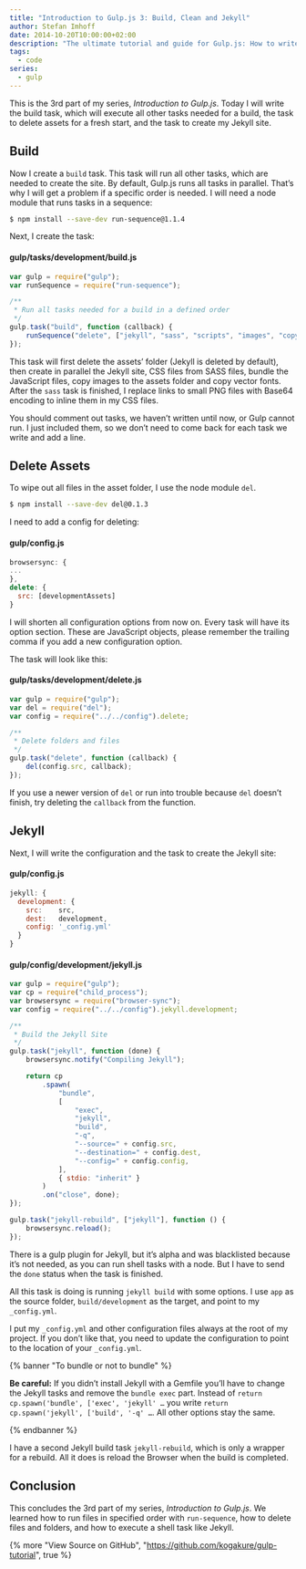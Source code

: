 ```yaml
---
title: "Introduction to Gulp.js 3: Build, Clean and Jekyll"
author: Stefan Imhoff
date: 2014-10-20T10:00:00+02:00
description: "The ultimate tutorial and guide for Gulp.js: How to write tasks for cleaning files and folders, generating the build and the website with Jekyll."
tags:
  - code
series:
  - gulp
---
```


This is the 3rd part of my series, _Introduction to Gulp.js_. Today I will write the build task, which will execute all other tasks needed for a build, the task to delete assets for a fresh start, and the task to create my Jekyll site.

## Build

Now I create a `build` task. This task will run all other tasks, which are needed to create the site. By default, Gulp.js runs all tasks in parallel. That’s why I will get a problem if a specific order is needed. I will need a node module that runs tasks in a sequence:

```bash
$ npm install --save-dev run-sequence@1.1.4
```

Next, I create the task:

#### gulp/tasks/development/build.js

```javascript
var gulp = require("gulp");
var runSequence = require("run-sequence");

/**
 * Run all tasks needed for a build in a defined order
 */
gulp.task("build", function (callback) {
	runSequence("delete", ["jekyll", "sass", "scripts", "images", "copy:fonts"], "base64", callback);
});
```

This task will first delete the assets’ folder (Jekyll is deleted by default), then create in parallel the Jekyll site, CSS files from SASS files, bundle the JavaScript files, copy images to the assets folder and copy vector fonts. After the `sass` task is finished, I replace links to small PNG files with Base64 encoding to inline them in my CSS files.

You should comment out tasks, we haven’t written until now, or Gulp cannot run. I just included them, so we don’t need to come back for each task we write and add a line.

## Delete Assets

To wipe out all files in the asset folder, I use the node module `del`.

```bash
$ npm install --save-dev del@0.1.3
```

I need to add a config for deleting:

#### gulp/config.js

```javascript
browsersync: {
...
},
delete: {
  src: [developmentAssets]
}
```

I will shorten all configuration options from now on. Every task will have its option section. These are JavaScript objects, please remember the trailing comma if you add a new configuration option.

The task will look like this:

#### gulp/tasks/development/delete.js

```javascript
var gulp = require("gulp");
var del = require("del");
var config = require("../../config").delete;

/**
 * Delete folders and files
 */
gulp.task("delete", function (callback) {
	del(config.src, callback);
});
```

If you use a newer version of `del` or run into trouble because `del` doesn’t finish, try deleting the `callback` from the function.

## Jekyll

Next, I will write the configuration and the task to create the Jekyll site:

#### gulp/config.js

```javascript
jekyll: {
  development: {
    src:    src,
    dest:   development,
    config: '_config.yml'
  }
}
```

#### gulp/config/development/jekyll.js

```javascript
var gulp = require("gulp");
var cp = require("child_process");
var browsersync = require("browser-sync");
var config = require("../../config").jekyll.development;

/**
 * Build the Jekyll Site
 */
gulp.task("jekyll", function (done) {
	browsersync.notify("Compiling Jekyll");

	return cp
		.spawn(
			"bundle",
			[
				"exec",
				"jekyll",
				"build",
				"-q",
				"--source=" + config.src,
				"--destination=" + config.dest,
				"--config=" + config.config,
			],
			{ stdio: "inherit" }
		)
		.on("close", done);
});

gulp.task("jekyll-rebuild", ["jekyll"], function () {
	browsersync.reload();
});
```

There is a gulp plugin for Jekyll, but it’s alpha and was blacklisted because it’s not needed, as you can run shell tasks with a node. But I have to send the `done` status when the task is finished.

All this task is doing is running `jekyll build` with some options. I use `app` as the source folder, `build/development` as the target, and point to my `_config.yml`.

I put my `_config.yml` and other configuration files always at the root of my project. If you don’t like that, you need to update the configuration to point to the location of your `_config.yml`.

{% banner "To bundle or not to bundle" %}

**Be careful:** If you didn’t install Jekyll with a Gemfile you’ll have to change the Jekyll tasks and remove the `bundle exec` part. Instead of `return cp.spawn('bundle', ['exec', 'jekyll' …` you write `return cp.spawn('jekyll', ['build', '-q' …`. All other options stay the same.

{% endbanner %}

I have a second Jekyll build task `jekyll-rebuild`, which is only a wrapper for a rebuild. All it does is reload the Browser when the build is completed.

## Conclusion

This concludes the 3rd part of my series, _Introduction to Gulp.js_. We learned how to run files in specified order with `run-sequence`, how to delete files and folders, and how to execute a shell task like Jekyll.

{% more "View Source on GitHub", "https://github.com/kogakure/gulp-tutorial", true %}
